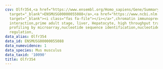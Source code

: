 ```yaml
---
csv: Olfr354,<a href="https://www.ensembl.org/Homo_sapiens/Gene/Summary?db=core;g=ENSMUSG00000055088"
  target="_blank">ENSMUSG00000055088</a>,<a href="https://www.ncbi.nlm.nih.gov/pubmed/23834426"
  target="_blank"><i class="fas fa-file"></i></a>",chromatin immunoprecipitation assay,direct
  interaction,prime adult stage, liver, Hepatocyte, high throughput transcription
  profiling by microarray,nucleotide sequence identification,nucleotide sequence identification,transcriptional
  regulation,
data_alias: Olfr354
data_id: ENSMUSG00000055088
data_numevidence: 1
data_species: Mus musculus
data_taxid: '10090'
title: Olfr354
---
```

